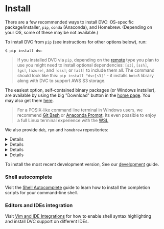 # Install

There are a few recommended ways to install DVC: OS-specific package/installer,
`pip`, `conda` (Anaconda), and Homebrew. (Depending on your OS, some of these
may be not available.)

To install DVC from `pip` (see instructions for other options below), run:

```dvc
$ pip install dvc
```

> If you installed DVC via `pip`, depending on the
> [remote](/doc/commands-reference/remote) type you plan to use you might need
> to install optional dependencies: `[s3]`, `[ssh]`, `[gs]`, `[azure]`, and
> `[oss]`; or `[all]` to include them all. The command should look like this:
> `pip install "dvc[s3]"` - it installs `boto3` library along with DVC to
> support AWS S3 storage.

The easiest option, self-contained binary packages (or Windows installer), are
available by using the big "Download" button in the [home page](/). You may also
get them [here](https://github.com/iterative/dvc/releases/).

> For a POSIX-like command line terminal in Windows users, we recommend
> [Git Bash](https://gitforwindows.org/#bash) or
> [Anaconda Prompt](https://docs.anaconda.com/anaconda/user-guide/getting-started/#open-prompt-win).
> Its even possible to enjoy a full Linux terminal experience with the
> [WSL](https://blogs.windows.com/windowsdeveloper/2016/03/30/run-bash-on-ubuntu-on-windows/)

We also provide `deb`, `rpm` and `homebrew` repositories:

<details>

### Expand to install from deb repository (Ubuntu, Debian)

```dvc
$ sudo wget https://dvc.org/deb/dvc.list -O /etc/apt/sources.list.d/dvc.list
$ sudo apt-get update
$ sudo apt-get install dvc
```

</details>

<details>

### Expand to install from rpm repository (Fedora, CentOS)

```dvc
$ sudo wget https://dvc.org/rpm/dvc.repo -O /etc/yum.repos.d/dvc.repo
$ sudo yum update
$ sudo yum install dvc
```

</details>

<details>

### Expand to install via Homebrew (Mac OS)

```dvc
$ brew install iterative/homebrew-dvc/dvc
```

or:

```dvc
$ brew cask install iterative/homebrew-dvc/dvc
```

</details>

<details>

### Expand to install via conda package manager (Anaconda)

```dvc
$ conda install -c conda-forge dvc
```

> Currently, it supports only Python version 2.7, 3.6, and 3.7.

</details>

To install the most recent development version, See our
[development](/doc/user-guide/development) guide.

### Shell autocomplete

Visit the [Shell Autocomplete](/doc/user-guide/autocomplete) guide to learn how
to install the completion scripts for your command-line shell.

### Editors and IDEs integration

Visit [Vim and IDE Integrations](/doc/user-guide/plugins) for how to enable
shell syntax highlighting and install DVC support on different IDEs.
